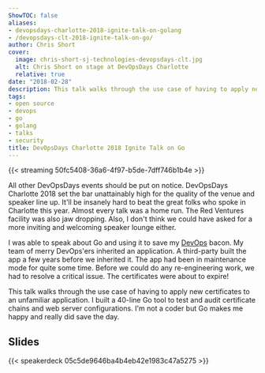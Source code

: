 ```yaml
---
ShowTOC: false
aliases:
- devopsdays-charlotte-2018-ignite-talk-on-golang
- /devopsdays-clt-2018-ignite-talk-on-go/
author: Chris Short
cover:
  image: chris-short-sj-technologies-devopsdays-clt.jpg
  alt: Chris Short on stage at DevOpsDays Charlotte
  relative: true
date: "2018-02-28"
description: This talk walks through the use case of having to apply new certificates to an unfamiliar application. I built a 50-line Go tool to test and audit certificate chains and web server configurations.
tags:
- open source
- devops
- go
- golang
- talks
- security
title: DevOpsDays Charlotte 2018 Ignite Talk on Go
---
```


{{< streaming 50fc5408-36a6-4f97-b5de-7dff746b1b4e >}}


All other DevOpsDays events should be put on notice. DevOpsDays Charlotte 2018 set the bar unattainably high for the quality of the venue and speaker line up. It'll be insanely hard to beat the great folks who spoke in Charlotte this year. Almost every talk was a home run. The Red Ventures facility was also jaw dropping. Also, I don't think we could have asked for a more inviting and welcoming speaker lounge either.

I was able to speak about Go and using it to save my [DevOps](https://devopsish.com) bacon. My team of merry DevOps'ers inherited an application. A third-party built the app a few years before we inherited it. The app had been in maintenance mode for quite some time. Before we could do any re-engineering work, we had to resolve a critical issue. The certificates were about to expire!

This talk walks through the use case of having to apply new certificates to an unfamiliar application. I built a 40-line Go tool to test and audit certificate chains and web server configurations. I'm not a coder but Go makes me happy and really did save the day.

## Slides

{{< speakerdeck 05c5de9646ba4b4eb42e1983c47a5275 >}}
